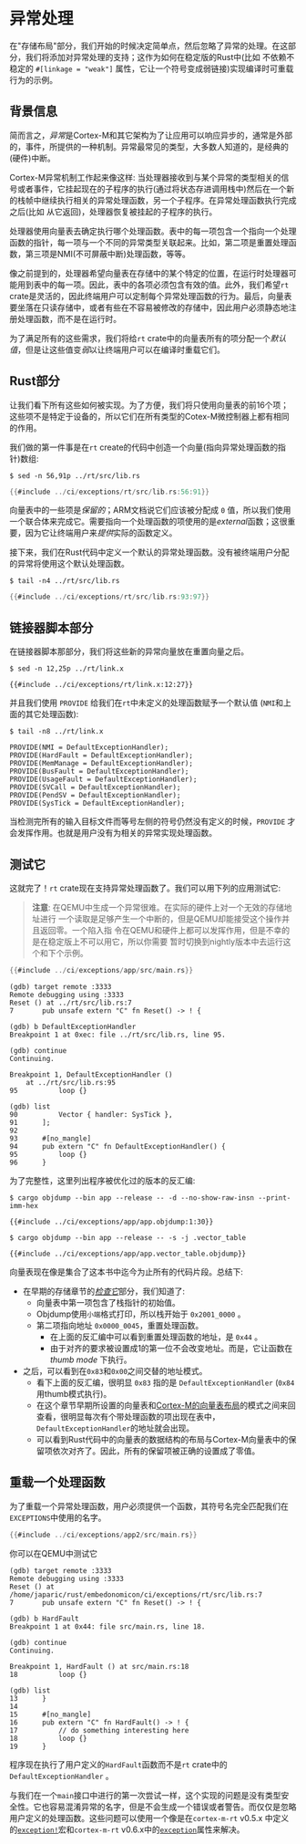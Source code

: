 # 异常处理

在"存储布局"部分，我们开始的时候决定简单点，然后忽略了异常的处理。在这部分，我们将添加对异常处理的支持；这作为如何在稳定版的Rust中(比如 不依赖不稳定的 `#[linkage = "weak"]` 属性，它让一个符号变成弱链接)实现编译时可重载行为的示例。

## 背景信息

简而言之，*异常*是Cortex-M和其它架构为了让应用可以响应异步的，通常是外部的，事件，所提供的一种机制。异常最常见的类型，大多数人知道的，是经典的(硬件)中断。

Cortex-M异常机制工作起来像这样:
当处理器接收到与某个异常的类型相关的信号或者事件，它挂起现在的子程序的执行(通过将状态存进调用栈中)然后在一个新的栈帧中继续执行相关的异常处理函数，另一个子程序。在异常处理函数执行完成之后(比如 从它返回)，处理器恢复被挂起的子程序的执行。

处理器使用向量表去确定执行哪个处理函数。表中的每一项包含一个指向一个处理函数的指针，每一项与一个不同的异常类型关联起来。比如，第二项是重置处理函数，第三项是NMI(不可屏蔽中断)处理函数，等等。

像之前提到的，处理器希望向量表在存储中的某个特定的位置，在运行时处理器可能用到表中的每一项。因此，表中的各项必须包含有效的值。此外，我们希望`rt` crate是灵活的，因此终端用户可以定制每个异常处理函数的行为。最后，向量表要坐落在只读存储中，或者有些在不容易被修改的存储中，因此用户必须静态地注册处理函数，而不是在运行时。

为了满足所有的这些需求，我们将给`rt` crate中的向量表所有的项分配一个*默认值*，但是让这些值变*弱*以让终端用户可以在编译时重载它们。

## Rust部分

让我们看下所有这些如何被实现。为了方便，我们将只使用向量表的前16个项；这些项不是特定于设备的，所以它们在所有类型的Cotex-M微控制器上都有相同的作用。

我们做的第一件事是在`rt` create的代码中创造一个向量(指向异常处理函数的指针)数组:

``` console
$ sed -n 56,91p ../rt/src/lib.rs
```

``` rust
{{#include ../ci/exceptions/rt/src/lib.rs:56:91}}
```

向量表中的一些项是*保留的*；ARM文档说它们应该被分配成 `0` 值，所以我们使用一个联合体来完成它。需要指向一个处理函数的项使用的是*external*函数；这很重要，因为它让终端用户来*提供*实际的函数定义。

接下来，我们在Rust代码中定义一个默认的异常处理函数。没有被终端用户分配的异常将使用这个默认处理函数。

``` console
$ tail -n4 ../rt/src/lib.rs
```

``` rust
{{#include ../ci/exceptions/rt/src/lib.rs:93:97}}
```

## 链接器脚本部分

在链接器脚本那部分，我们将这些新的异常向量放在重置向量之后。

``` console
$ sed -n 12,25p ../rt/link.x
```

``` text
{{#include ../ci/exceptions/rt/link.x:12:27}}
```

并且我们使用 `PROVIDE` 给我们在`rt`中未定义的处理函数赋予一个默认值 (`NMI`和上面的其它处理函数):

``` console
$ tail -n8 ../rt/link.x
```

``` text
PROVIDE(NMI = DefaultExceptionHandler);
PROVIDE(HardFault = DefaultExceptionHandler);
PROVIDE(MemManage = DefaultExceptionHandler);
PROVIDE(BusFault = DefaultExceptionHandler);
PROVIDE(UsageFault = DefaultExceptionHandler);
PROVIDE(SVCall = DefaultExceptionHandler);
PROVIDE(PendSV = DefaultExceptionHandler);
PROVIDE(SysTick = DefaultExceptionHandler);
```

当检测完所有的输入目标文件而等号左侧的符号仍然没有定义的时候，`PROVIDE` 才会发挥作用。也就是用户没有为相关的异常实现处理函数。

## 测试它

这就完了！`rt` crate现在支持异常处理函数了。我们可以用下列的应用测试它:

> **注意**: 在QEMU中生成一个异常很难。在实际的硬件上对一个无效的存储地址进行
> 一个读取是足够产生一个中断的，但是QEMU却能接受这个操作并且返回零。一个陷入指
> 令在QEMU和硬件上都可以发挥作用，但是不幸的是在稳定版上不可以用它，所以你需要
> 暂时切换到nightly版本中去运行这个和下个示例。

``` rust
{{#include ../ci/exceptions/app/src/main.rs}}
```

``` console
(gdb) target remote :3333
Remote debugging using :3333
Reset () at ../rt/src/lib.rs:7
7       pub unsafe extern "C" fn Reset() -> ! {

(gdb) b DefaultExceptionHandler
Breakpoint 1 at 0xec: file ../rt/src/lib.rs, line 95.

(gdb) continue
Continuing.

Breakpoint 1, DefaultExceptionHandler ()
    at ../rt/src/lib.rs:95
95          loop {}

(gdb) list
90          Vector { handler: SysTick },
91      ];
92
93      #[no_mangle]
94      pub extern "C" fn DefaultExceptionHandler() {
95          loop {}
96      }
```

为了完整性，这里列出程序被优化过的版本的反汇编:

``` console
$ cargo objdump --bin app --release -- -d --no-show-raw-insn --print-imm-hex
```

``` text
{{#include ../ci/exceptions/app/app.objdump:1:30}}
```

``` console
$ cargo objdump --bin app --release -- -s -j .vector_table
```

``` text
{{#include ../ci/exceptions/app/app.vector_table.objdump}}
```

向量表现在像是集合了这本书中迄今为止所有的代码片段。总结下:
- 在早期的存储章节的[_检查它_]部分，我们知道了:
    - 向量表中第一项包含了栈指针的初始值。
    - Objdump使用`小端`格式打印，所以栈开始于 `0x2001_0000` 。
    - 第二项指向地址 `0x0000_0045`，重置处理函数。
        - 在上面的反汇编中可以看到重置处理函数的地址，是 `0x44` 。
        - 由于对齐的要求被设置成1的第一位不会改变地址。而是，它让函数在 _thumb mode_ 下执行。
- 之后，可以看到在`0x83`和`0x00`之间交替的地址模式。
    - 看下上面的反汇编，很明显 `0x83` 指的是 `DefaultExceptionHandler` (`0x84`用thumb模式执行)。
    - 在这个章节早期所设置的向量表和[Cortex-M的向量表布局]的模式之间来回查看，很明显每次有个带处理函数的项出现在表中，`DefaultExceptionHandler`的地址就会出现。
    - 可以看到Rust代码中的向量表的数据结构的布局与Cortex-M向量表中的保留项依次对齐了。因此，所有的保留项被正确的设置成了零值。

[_检查它_]: https://xxchang.github.io/embedonomicon/memory-layout.html#inspecting-it
[Cortex-M的向量表布局]: https://developer.arm.com/docs/dui0552/latest/the-cortex-m3-processor/exception-model/vector-table

## 重载一个处理函数

为了重载一个异常处理函数，用户必须提供一个函数，其符号名完全匹配我们在`EXCEPTIONS`中使用的名字。

``` rust
{{#include ../ci/exceptions/app2/src/main.rs}}
```

你可以在QEMU中测试它

``` console
(gdb) target remote :3333
Remote debugging using :3333
Reset () at /home/japaric/rust/embedonomicon/ci/exceptions/rt/src/lib.rs:7
7       pub unsafe extern "C" fn Reset() -> ! {

(gdb) b HardFault
Breakpoint 1 at 0x44: file src/main.rs, line 18.

(gdb) continue
Continuing.

Breakpoint 1, HardFault () at src/main.rs:18
18          loop {}

(gdb) list
13      }
14
15      #[no_mangle]
16      pub extern "C" fn HardFault() -> ! {
17          // do something interesting here
18          loop {}
19      }
```

程序现在执行了用户定义的`HardFault`函数而不是`rt` crate中的`DefaultExceptionHandler` 。

与我们在一个`main`接口中进行的第一次尝试一样，这个实现的问题是没有类型安全性。它也容易混淆异常的名字，但是不会生成一个错误或者警告。而仅仅是忽略用户定义的处理函数。这些问题可以使用一个像是在`cortex-m-rt` v0.5.x 中定义的[`exception!`]宏和`cortex-m-rt` v0.6.x中的[`exception`]属性来解决。

[`exception!`]: https://github.com/japaric/cortex-m-rt/blob/v0.5.1/src/lib.rs#L792
[`exception`]: https://github.com/rust-embedded/cortex-m-rt/blob/v0.6.3/macros/src/lib.rs#L254
